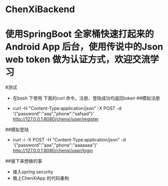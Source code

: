 # ChenXiBackend
# 使用SpringBoot  全家桶快速打起来的Android App 后台，使用传说中的Json  web token 做为认证方式，欢迎交流学习

#测试
* 在bash  下使用 下面的curl 命令，注册、登陆成功均返回token 
##模拟注册

* curl -H "Content-Type:application/json" -X POST -d '{"password":"aaa","phone":"safsad"}' http://127.0.0.1:8080/chenxi/user/register

##模拟登陆 
* curl -i -X POST -H "Content-Type:application/json" -d '{"password":"aaa","phone":"aaaaaaa"}' http://127.0.0.1:8080/chenxi/user/login

##接下来想做的事
* 接入spring security
* 晚上ChenXiApp  的代码重构
